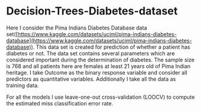 # Decision-Trees-Diabetes-dataset

Here I consider the Pima Indians Diabetes Database data set([https://www.kaggle.com/datasets/uciml/pima-indians-diabetes-database](https://www.kaggle.com/datasets/uciml/pima-indians-diabetes-database)). This data set is created for prediction of whether a patient has diabetes or not. The data set contains several parameters which are considered important during the determination of diabetes. The sample size is 768 and all patients here are females at least 21 years old of Pima Indian heritage. I take Outcome as the binary response variable and consider all predictors as quantitative variables. Additionally I take all the data as training data. 

For all the models I use leave-one-out cross-validation (LOOCV) to compute the estimated miss classification error rate.
